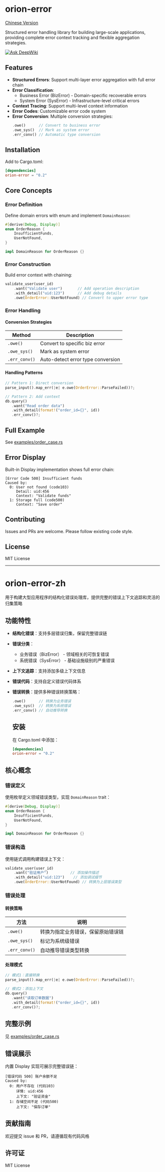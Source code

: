 # orion-error
[Chinese Version](#orion-error-zh)

Structured error handling library for building large-scale applications, providing complete error context tracking and flexible aggregation strategies.

[![Ask DeepWiki](https://deepwiki.com/badge.svg)](https://deepwiki.com/galaxy-sec/orion-error)

## Features

- **Structured Errors**: Support multi-layer error aggregation with full error chain
- **Error Classification**:
  - Business Error (BizError) - Domain-specific recoverable errors
  - System Error (SysError) - Infrastructure-level critical errors
- **Context Tracing**: Support multi-level context information
- **Error Codes**: Customizable error code system
- **Error Conversion**: Multiple conversion strategies:
  ```rust
  .owe()      // Convert to business error
  .owe_sys()  // Mark as system error
  .err_conv() // Automatic type conversion
  ```

## Installation

Add to Cargo.toml:
```toml
[dependencies]
orion-error = "0.2"
```

## Core Concepts

### Error Definition
Define domain errors with enum and implement `DomainReason`:
```rust
#[derive(Debug, Display)]
enum OrderReason {
    InsufficientFunds,
    UserNotFound,
}

impl DomainReason for OrderReason {}
```

### Error Construction
Build error context with chaining:
```rust
validate_user(user_id)
    .want("Validate user")       // Add operation description
    .with_detail("uid:123")      // Add debug details
    .owe(OrderError::UserNotFound) // Convert to upper error type
```

### Error Handling
#### Conversion Strategies
| Method        | Description                      |
|---------------|----------------------------------|
| `.owe()`      | Convert to specific biz error    |
| `.owe_sys()`  | Mark as system error             |
| `.err_conv()` | Auto-detect error type conversion|

#### Handling Patterns
```rust
// Pattern 1: Direct conversion
parse_input().map_err(|e| e.owe(OrderError::ParseFailed))?;

// Pattern 2: Add context
db.query()
   .want("Read order data")
   .with_detail(format!("order_id={}", id))
   .err_conv()?;
```

## Full Example
See [examples/order_case.rs](examples/order_case.rs)

## Error Display
Built-in Display implementation shows full error chain:
```text
[Error Code 500] Insufficient funds
Caused by:
  0: User not found (code103)
     Detail: uid:456
     Context: "Validate funds"
  1: Storage full (code500)
     Context: "Save order"
```

## Contributing
Issues and PRs are welcome. Please follow existing code style.

## License
MIT License



---

# orion-error-zh <a name="orion-error-zh"></a>


用于构建大型应用程序的结构化错误处理库，提供完整的错误上下文追踪和灵活的归集策略

## 功能特性

- **结构化错误**：支持多层错误归集，保留完整错误链
- **错误分类**：
  - 业务错误（BizError） - 领域相关的可恢复错误
  - 系统错误（SysError） - 基础设施级别的严重错误
- **上下文追踪**：支持添加多级上下文信息
- **错误代码**：支持自定义错误代码体系
- **错误转换**：提供多种错误转换策略：
  ```rust
  .owe()      // 转换为业务错误
  .owe_sys()  // 转换为系统错误
  .err_conv() // 自动推导转换
  ```
  ## 安装

  在 Cargo.toml 中添加：
  ```toml
  [dependencies]
  orion-error = "0.2"
  ```



## 核心概念

### 错误定义
使用枚举定义领域错误类型，实现 `DomainReason` trait：
```rust
#[derive(Debug, Display)]
enum OrderReason {
    InsufficientFunds,
    UserNotFound,
}

impl DomainReason for OrderReason {}
```

### 错误构造
使用链式调用构建错误上下文：
```rust
validate_user(user_id)
    .want("验证用户")          // 添加操作描述
    .with_detail("uid:123")    // 添加调试细节
    .owe(OrderError::UserNotFound) // 转换为上层错误类型
```

### 错误处理
#### 转换策略
| 方法         | 说明                          |
|--------------|-----------------------------|
| `.owe()`     | 转换为指定业务错误，保留原始错误链   |
| `.owe_sys()` | 标记为系统级错误                |
| `.err_conv()`| 自动推导错误类型转换             |

#### 处理模式
```rust
// 模式1：直接转换
parse_input().map_err(|e| e.owe(OrderError::ParseFailed))?;

// 模式2：添加上下文
db.query()
   .want("读取订单数据")
   .with_detail(format!("order_id={}", id))
   .err_conv()?;
```
## 完整示例
见 [examples/order_case.rs](examples/order_case.rs)

## 错误展示
内置 Display 实现可展示完整错误链：
```text
[错误代码 500] 账户余额不足
Caused by:
  0: 用户不存在 (代码103)
     详情: uid:456
     上下文: "验证资金"
  1: 存储空间不足 (代码500)
     上下文: "保存订单"
```
## 贡献指南
欢迎提交 issue 和 PR，请遵循现有代码风格

## 许可证
MIT License
